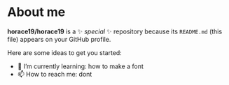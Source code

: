 # About me


**horace19/horace19** is a ✨ _special_ ✨ repository because its `README.md` (this file) appears on your GitHub profile.

Here are some ideas to get you started:


- 🌱 I’m currently learning: how to make a font
- 📫 How to reach me: dont

